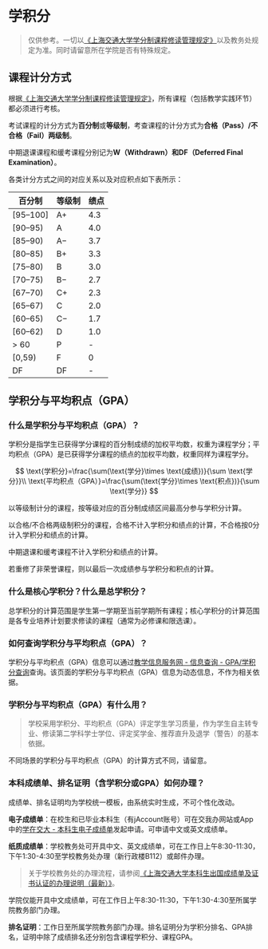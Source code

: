 # 学积分

> 仅供参考。一切以[《上海交通大学学分制课程修读管理规定》](https://jwc.sjtu.edu.cn/info/1482/12870.htm)以及教务处规定为准。同时请留意所在学院是否有特殊规定。

## 课程计分方式

根据[《上海交通大学学分制课程修读管理规定》](https://jwc.sjtu.edu.cn/info/1482/12870.htm)，所有课程（包括教学实践环节）都必须进行考核。

考试课程的计分方式为**百分制**或**等级制**，考查课程的计分方式为**合格（Pass）/不合格（Fail）两级制**。

中期退课课程和缓考课程分别记为**W（Withdrawn）**和**DF（Deferred Final Examination）**。

各类计分方式之间的对应关系以及对应积点如下表所示：

| 百分制    | 等级制 | 绩点 |
|-----------|--------|------|
| [95–100]  | A+     | 4.3  |
| [90–95)   | A      | 4.0  |
| [85–90)   | A−     | 3.7  |
| [80–85)   | B+     | 3.3  |
| [75–80)   | B      | 3.0  |
| [70–75)   | B−     | 2.7  |
| [67–70)   | C+     | 2.3  |
| [65–67)   | C      | 2.0  |
| [60–65)   | C−     | 1.7  |
| [60–62)   | D      | 1.0  |
| > 60        | P| - |
| [0,59)        | F| 0 |
| DF        | DF| - |

## 学积分与平均积点（GPA）

### 什么是学积分与平均积点（GPA）？

学积分是指学生已获得学分课程的百分制成绩的加权平均数，权重为课程学分；平均积点（GPA）是已获得学分课程的绩点的加权平均数，权重同样为课程学分。

$$
\text{学积分}=\frac{\sum(\text{学分}\times \text{成绩})}{\sum \text{学分}}\\
\text{平均积点（GPA）}=\frac{\sum(\text{学分}\times \text{积点})}{\sum \text{学分}}
$$

以等级制计分的课程，按等级对应的百分制成绩区间最高分参与学积分计算。

以合格/不合格两级制积分的课程，合格不计入学积分和绩点的计算，不合格按0分计入学积分和绩点的计算。

中期退课和缓考课程不计入学积分和绩点的计算。

若重修了非荣誉课程，则以最后一次成绩参与学积分和积点的计算。

### 什么是核心学积分？什么是总学积分？

总学积分的计算范围是学生第一学期至当前学期所有课程；核心学积分的计算范围是各专业培养计划要求修读的课程（通常为必修课和限选课）。

### 如何查询学积分与平均积点（GPA）？

学积分与平均积点（GPA）信息可以通过[教学信息服务网 - 信息查询 - GPA/学积分查询](https://i.sjtu.edu.cn/cjpmtj/gpapmtj_cxGpaxjfcxIndex.html?gnmkdm=N309131&layout=default)查询。该页面的学积分与平均积点（GPA）信息为动态信息，不作为相关依据。

### 学积分与平均积点（GPA）有什么用？

> 学校采用学积分、平均积点（GPA）评定学生学习质量，作为学生自主转专业、修读第二学科学士学位、评定奖学金、推荐直升及退学（警告）的基本依据。

不同场景的学积分与平均积点（GPA）的计算方式不同，请留意。

### 本科成绩单、排名证明（含学积分或GPA）如何办理？

成绩单、排名证明均为学校统一模板，由系统实时生成，不可个性化改动。

**电子成绩单**：在校生和已毕业本科生（有jAccount账号）可在交我办网站或App中的[学在交大 - 本科生电子成绩单](https://form.sjtu.edu.cn/infoplus/form/digital_transcripts/start)发起申请。可申请中文或英文成绩单。

**纸质成绩单**：学校教务处可开具中文、英文成绩单，可在工作日上午8:30-11:30，下午1:30-4:30至学校教务处办理（新行政楼B112）或邮件办理。

> 关于学校教务处的办理流程，请参阅[《上海交通大学本科生出国成绩单及证书认证的办理说明（最新）》](https://jwc.sjtu.edu.cn/info/1222/11353.htm)。

学院仅能开具中文成绩单，可在工作日上午8:30-11:30，下午1:30-4:30至所属学院教务部门办理。

**排名证明**：工作日至所属学院教务部门办理。排名证明分为学积分排名、GPA排名，证明中除了成绩排名还分别包含课程学积分、课程GPA。
